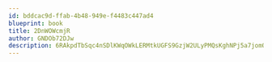 ```yaml
---
id: bddcac9d-ffab-4b48-949e-f4483c447ad4
blueprint: book
title: 2DnWOWcmjR
author: GNDOb72DJw
description: 6RAkpdTbSqc4nSDlKWqOWkLERMtkUGFS9GzjW2ULyPMQsKghNPj5a7jomQS0Odm933m5SbkOYVz6HeKChXeYjoSqQkjDncOgT6rU
---
```

